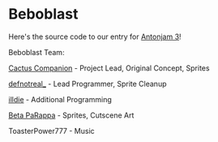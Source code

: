 # Beboblast
Here's the source code to our entry for [Antonjam 3](https://itch.io/jam/antonjam3-the-blast-jam)!

Beboblast Team:

[Cactus Companion](https://twitter.com/Swagtus) - Project Lead, Original Concept, Sprites

[defnotreal_](https://twitter.com/defnotreal_) - Lead Programmer, Sprite Cleanup

[illdie](https://twitter.com/illdie314) - Additional Programming

[Beta PaRappa](https://twitter.com/BetaParappa) - Sprites, Cutscene Art

ToasterPower777 - Music
